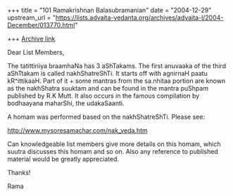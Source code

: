 +++
title = "101 Ramakrishnan Balasubramanian"
date = "2004-12-29"
upstream_url = "https://lists.advaita-vedanta.org/archives/advaita-l/2004-December/013770.html"

+++
[Archive link](https://lists.advaita-vedanta.org/archives/advaita-l/2004-December/013770.html)

Dear List Members,

The tatittiriiya braamhaNa has 3 aShTakams. The first anuvaaka of
the third aShTtakam is called nakhShatreShTi. It starts off with
agnirnaH paatu kR^ittikaaH. Part of it + some mantras from the
sa.nhitaa portion are known as the nakhShatra suuktam and can be found
in the mantra puShpam published by R.K Mutt. It also occurs in the
famous compilation by bodhaayana maharShi, the udakaSaanti.

A homam was performed based on the nakhShatreShTi. Please see:

http://www.mysoresamachar.com/nak_veda.htm

Can knowledgeable list members give more details on this homam,
which suutra discusses this homam and so on. Also any reference to
published material would be greatly appreciated.

Thanks!

Rama

